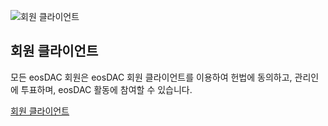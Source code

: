 ![회원 클라이언트](/assets/tools/logo-black.svg)

회원 클라이언트
---

모든 eosDAC 회원은 eosDAC 회원 클라이언트를 이용하여 헌법에 동의하고, 관리인에 투표하며, eosDAC 활동에 참여할 수 있습니다.

[회원 클라이언트](https://members.eosdac.io)
